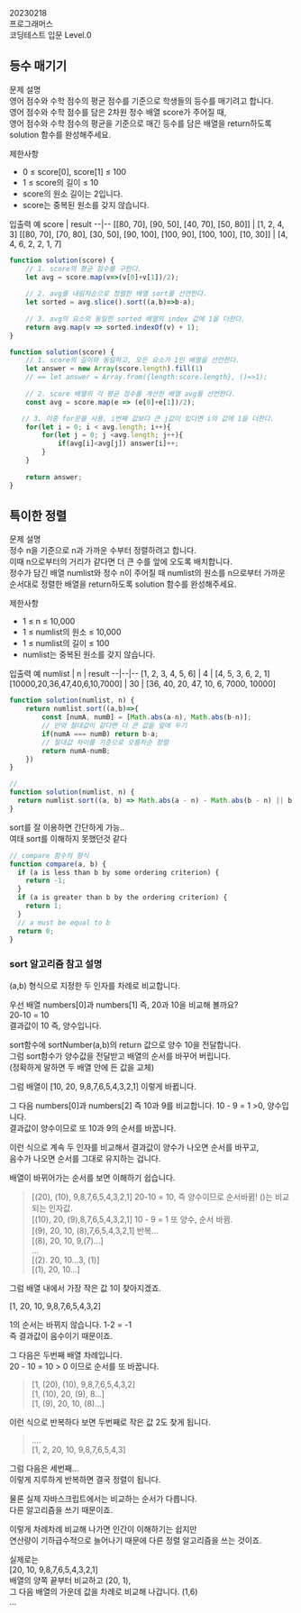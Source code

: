 20230218  
프로그래머스  
코딩테스트 입문 Level.0  

등수 매기기
---
문제 설명  
영어 점수와 수학 점수의 평균 점수를 기준으로 학생들의 등수를 매기려고 합니다.  
영어 점수와 수학 점수를 담은 2차원 정수 배열 score가 주어질 때,  
영어 점수와 수학 점수의 평균을 기준으로 매긴 등수를 담은 배열을 return하도록 solution 함수를 완성해주세요.  

제한사항
- 0 ≤ score[0], score[1] ≤ 100
- 1 ≤ score의 길이 ≤ 10
- score의 원소 길이는 2입니다.
- score는 중복된 원소를 갖지 않습니다.

입출력 예
score |	result
--|--
[[80, 70], [90, 50], [40, 70], [50, 80]]	| [1, 2, 4, 3]
[[80, 70], [70, 80], [30, 50], [90, 100], [100, 90], [100, 100], [10, 30]]	| [4, 4, 6, 2, 2, 1, 7]

```jsx
function solution(score) {
    // 1. score의 평균 점수를 구한다.
  	let avg = score.map(v=>(v[0]+v[1])/2);
  	
  	// 2. avg를 내림차순으로 정렬한 배열 sort를 선언한다.
    let sorted = avg.slice().sort((a,b)=>b-a);
  	
  	// 3. avg의 요소와 동일한 sorted 배열의 index 값에 1을 더한다.
    return avg.map(v => sorted.indexOf(v) + 1);
}
```
```jsx
function solution(score) {
  	// 1. score의 길이와 동일하고, 모든 요소가 1인 배열을 선언한다.
    let answer = new Array(score.length).fill(1)
    // == let answer = Array.from({length:score.length}, ()=>1);
    
    // 2. score 배열의 각 평균 점수를 계산한 배열 avg를 선언한다.
    const avg = score.map(e => (e[0]+e[1])/2); 

   // 3. 이중 for문을 사용, i번째 값보다 큰 j값이 있다면 i의 값에 1을 더한다.
    for(let i = 0; i < avg.length; i++){
        for(let j = 0; j <avg.length; j++){
            if(avg[i]<avg[j]) answer[i]++;
        }
    }
    
    return answer;
}
```


특이한 정렬
---
문제 설명  
정수 n을 기준으로 n과 가까운 수부터 정렬하려고 합니다.  
이때 n으로부터의 거리가 같다면 더 큰 수를 앞에 오도록 배치합니다.  
정수가 담긴 배열 numlist와 정수 n이 주어질 때 numlist의 원소를 n으로부터 가까운 순서대로 정렬한 배열을 return하도록 solution 함수를 완성해주세요.  

제한사항
- 1 ≤ n ≤ 10,000
- 1 ≤ numlist의 원소 ≤ 10,000
- 1 ≤ numlist의 길이 ≤ 100
- numlist는 중복된 원소를 갖지 않습니다.

입출력 예
numlist |	n	| result
--|--|--
[1, 2, 3, 4, 5, 6] |	4 |	[4, 5, 3, 6, 2, 1]
[10000,20,36,47,40,6,10,7000]	| 30	| [36, 40, 20, 47, 10, 6, 7000, 10000]

```jsx
function solution(numlist, n) {
    return numlist.sort((a,b)=>{
        const [numA, numB] = [Math.abs(a-n), Math.abs(b-n)];
        // 만약 절대값이 같다면 더 큰 값을 앞에 두기
        if(numA === numB) return b-a;
        // 절대값 차이를 기준으로 오름차순 정렬
        return numA-numB;
    })
}

// 
function solution(numlist, n) {
  return numlist.sort((a, b) => Math.abs(a - n) - Math.abs(b - n) || b - a)
}
```
sort를 잘 이용하면 간단하게 가능..   
여태 sort를 이해하지 못했던것 같다

```jsx
// compare 함수의 형식
function compare(a, b) {
  if (a is less than b by some ordering criterion) {
    return -1;
  }
  if (a is greater than b by the ordering criterion) {
    return 1;
  }
  // a must be equal to b
  return 0;
}
```
### sort 알고리즘 참고 설명

(a,b) 형식으로 지정한 두 인자를 차례로 비교합니다.  

우선 배열 numbers[0]과 numbers[1] 즉, 20과 10을 비교해 볼까요?  
20-10 = 10  
결과값이 10 즉, 양수입니다.  

sort함수에 sortNumber(a,b)의 return 값으로 양수 10을 전달합니다.  
그럼 sort함수가 양수값을 전달받고 배열의 순서를 바꾸어 버립니다.  
(정확하게 말하면 두 배열 안에 든 값을 교체)  

그럼 배열이 [10, 20, 9,8,7,6,5,4,3,2,1] 이렇게 바뀝니다.    

그 다음 numbers[0]과 numbers[2] 즉 10과 9를 비교합니다. 10 - 9 = 1 >0, 양수입니다.   
결과값이 양수이므로 또 10과 9의 순서를 바꿉니다.   

이런 식으로 계속 두 인자를 비교해서 결과값이 양수가 나오면 순서를 바꾸고,  
음수가 나오면 순서를 그대로 유지하는 겁니다.   

배열이 바뀌어가는 순서를 보면 이해하기 쉽습니다. 

>  [(20), (10), 9,8,7,6,5,4,3,2,1] 20-10 = 10, 즉 양수이므로 순서바뀜! ()는 비교되는 인자값.  
[(10), 20, (9),8,7,6,5,4,3,2,1] 10 - 9 = 1 또 양수, 순서 바뀜.  
[(9), 20, 10, (8),7,6,5,4,3,2,1] 반복...  
[(8), 20, 10, 9,(7)...]  
...  
[(2). 20, 10...3, (1)]  
[(1), 20, 10...]    

그럼 배열 내에서 가장 작은 값 1이 찾아지겠죠. 

[1, 20, 10, 9,8,7,6,5,4,3,2]    

1의 순서는 바뀌지 않습니다. 1-2 = -1   
즉 결과값이 음수이기 때문이죠.   

그 다음은 두번째 배열 차례입니다.   
20 - 10 = 10 > 0 이므로 순서를 또 바꿉니다.    

>  [1, (20), (10), 9,8,7,6,5,4,3,2]    
[1, (10), 20, (9), 8...]    
[1, (9), 20, 10, (8)...]    

이런 식으로 반복하다 보면 두번째로 작은 값 2도 찾게 됩니다.  

>  ....    
[1, 2, 20, 10, 9,8,7,6,5,4,3]   

그럼 다음은 세번째...   
이렇게 지루하게 반복하면 결국 정렬이 됩니다.   

물론 실제 자바스크립트에서는 비교하는 순서가 다릅니다.  
다른 알고리즘을 쓰기 때문이죠.   

이렇게 차례차례 비교해 나가면 인간이 이해하기는 쉽지만  
연산량이 기하급수적으로 늘어나기 때문에 다른 정렬 알고리즘을 쓰는 것이죠.   

실제로는    
[20, 10, 9,8,7,6,5,4,3,2,1]     
배열의 양쪽 끝부터 비교하고 (20, 1),    
그 다음 배열의 가운데 값을 차례로 비교해 나갑니다. (1,6)     
...




